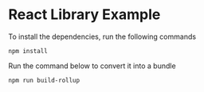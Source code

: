 # React Library Example

To install the dependencies, run the following commands

```
npm install
```


Run the command below to convert it into a bundle

```angular2html
npm run build-rollup
```